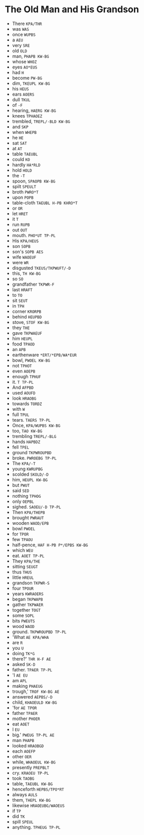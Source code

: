 # The Old Man and His Grandson

* There `KPA/THR`
* was `WAS`
* once `WUPBS`
* a `AEU`
* very `SRE`
* old `OLD`
* man, `PHAPB KW-BG`
* whose `WHOZ`
* eyes `AO*EUS`
* had `H`
* become `PW-BG`
* dim, `TKEUPL KW-BG`
* his `HEUS`
* ears `AOERS`
* dull `TKUL`
* of `-F`
* hearing, `HAERG KW-BG`
* knees `TPHAOEZ`
* trembled, `TREPL/-BLD KW-BG`
* and `SKP`
* when `WHEPB`
* he `HE`
* sat `SAT`
* at `AT`
* table `TAEUBL`
* could `KO`
* hardly `HA*RLD`
* hold `HOLD`
* the `-T`
* spoon, `SPAOPB KW-BG`
* spilt `SPEULT`
* broth `PWRO*T`
* upon `POPB`
* table-cloth `TAEUBL H-PB KHRO*T`
* or `OR`
* let `HRET`
* it `T`
* run `RUPB`
* out `OUT`
* mouth. `PHO*UT TP-PL`
* His `KPA/HEUS`
* son `SOPB`
* son's `SOPB AES`
* wife `WAOEUF`
* were `WR`
* disgusted `TKEUS/TKPWUFT/-D`
* this, `TH KW-BG`
* so `SO`
* grandfather `TKPWR-F`
* last `HRAFT`
* to `TO`
* sit `SEUT`
* in `TPH`
* corner `KRORPB`
* behind `HEUPBD`
* stove, `STOF KW-BG`
* they `THE`
* gave `TKPWAEUF`
* him `HEUPL`
* food `TPAOD`
* an `APB`
* earthenware `*ERT/*EPB/WA*EUR`
* bowl, `PWOEL KW-BG`
* not `TPHOT`
* even `AOEPB`
* enough `TPHUF`
* it. `T TP-PL`
* And `AFPBD`
* used `AOUFD`
* look `HRAOBG`
* towards `TORDZ`
* with `W`
* full `TPUL`
* tears. `TAERS TP-PL`
* Once, `KPA/WUPBS KW-BG`
* too, `TAO KW-BG`
* trembling `TREPL/-BLG`
* hands `HAPBDZ`
* fell `TPEL`
* ground `TKPWROUPBD`
* broke. `PWROEBG TP-PL`
* The `KPA/-T`
* young `KWRUPBG`
* scolded `SKOLD/-D`
* him, `HEUPL KW-BG`
* but `PWUT`
* said `SED`
* nothing `TPHOG`
* only `OEPBL`
* sighed. `SAOEU/-D TP-PL`
* Then `KPA/THEPB`
* brought `PWRAUT`
* wooden `WAOD/EPB`
* bowl `PWOEL`
* for `TPOR`
* few `TPAOU`
* half-pence, `HAF H-PB P*/EPBS KW-BG`
* which `WEU`
* eat. `AOET TP-PL`
* They `KPA/THE`
* sitting `SEUGT`
* thus `THUS`
* little `HREUL`
* grandson `TKPWR-S`
* four `TPOUR`
* years `KWRAOERS`
* began `TKPWAPB`
* gather `TKPWAER`
* together `TOGT`
* some `SOPL`
* bits `PWEUTS`
* wood `WAOD`
* ground. `TKPWROUPBD TP-PL`
* 'What `AE KPA/WHA`
* are `R`
* you `U`
* doing `TK*G`
* there?' `THR H-F AE`
* asked `SK-D`
* father. `TPAER TP-PL`
* 'I `AE EU`
* am `APL`
* making `PHAEUG`
* trough,' `TROF KW-BG AE`
* answered `AEPBS/-D`
* child, `KHAOEULD KW-BG`
* 'for `AE TPOR`
* father `TPAER`
* mother `PHOER`
* eat `AOET`
* I `EU`
* big.' `PWEUG TP-PL AE`
* man `PHAPB`
* looked `HRAOBGD`
* each `AOEFP`
* other `OER`
* while, `WHAOEUL KW-BG`
* presently `PREPBLT`
* cry. `KRAOEU TP-PL`
* took `TAOBG`
* table, `TAEUBL KW-BG`
* henceforth `HEPBS/TPO*RT`
* always `AULS`
* them, `THEPL KW-BG`
* likewise `HRAOEUBG/WAOEUS`
* if `TP`
* did `TK`
* spill `SPEUL`
* anything. `TPHEUG TP-PL`
